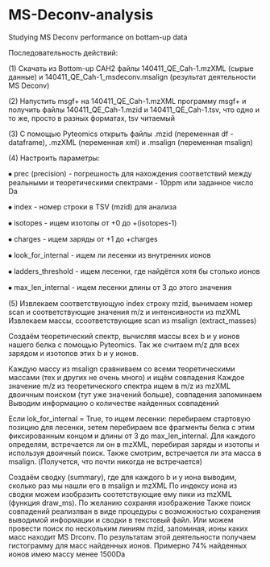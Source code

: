 # MS-Deconv-analysis
Studying MS Deconv performance on bottam-up data

Последовательность действий:

(1) Скачать из Bottom-up CAH2 файлы 140411_QE_Cah-1.mzXML (сырые данные) и 140411_QE_Cah-1_msdeconv.msalign (результат деятельности MS Deconv)

(2) Напустить msgf+ на 140411_QE_Cah-1.mzXML программу msgf+ и получить файлы  140411_QE_Cah-1.mzid и 140411_QE_Cah-1.tsv, что одно и то же, просто в разных форматах, tsv читаемый

(3) С помощью Pyteomics открыть файлы .mzid (переменная df - dataframe), .mzXML (переменная xml) и .msalign (переменная msalign)

(4) Настроить параметры:

⦁	prec (precision) - погрешность для нахождения соответствий между реальными и теоретическими спектрами - 10ppm или заданное число Da

⦁	index - номер строки в TSV (mzid) для анализа

⦁	isotopes - ищем изотопы от +0 до +(isotopes-1)

⦁	charges - ищем заряды от +1 до +charges

⦁	look_for_internal - ищем ли лесенки из внутренних ионов

⦁	ladders_threshold - ищем лесенки, где найдётся хотя бы столько ионов

⦁	max_len_internal - ищем лесенки длины от 3 до этого значения 

(5) Извлекаем соответствующую index строку mzid, вынимаем номер scan и соответствующие значения m/z и интенсивности из mzXML
Извлекаем массы, cсоответствующие scan из msalign (extract_masses)

Создаём теоретический спектр, вычисляя массы всех b и y ионов нашего белка с помощью Pyteomics. Так же считаем m/z для всех зарядом и изотопов этих b и y ионов.

Каждую массу из msalign сравниваем со всеми теоретическими массами (тех и других не очень много) и ищём совпадения
Каждое значение m/z из теоретического спектра ищем в m/z из mzXML двоичным поиском (тут уже значений больше), совпадения запоминаем
Выводим информацию о количестве найденных совпадений

Если lok_for_internal = True, то ищем лесенки: перебираем стартовую позицию для лесенки, зетем перебираем все фрагменты белка с этим фиксированным концом и длины от 3 до max_len_internal. Для каждого определям, встречается ли он в mzXML, перебирая заряды и изотопы и используя двоичный поиск. Также смотрим, встречается ли эта масса в msalign. (Получется, что почти никогда не встречается)

Создаём сводку (summary), где для каждого b и y иона выводим, сколько раз мы нашли его в msalign и mzXML
По индексу иона из сводки можем изобразить соотетствующие ему пики из mzXML (функция draw_ms). По желанию сохраняя изображение
Также поиск совпадений реализлван в виде процедуры с возможностью сохранения выводимой информации и сводки в текстовый файл.
Или можем провести поиск по нескольким линиям mzid, запоминая, ионы каких масс находит MS Drconv. По результатам этой деятельности получаем гистограмму для масс найденных ионов. Примерно 74% найденных ионов имею массу менее 1500Da
